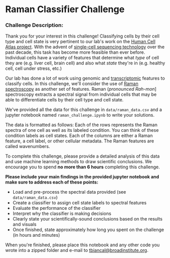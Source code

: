 # Raman Classifier Challenge

### Challenge Description:
Thank you for your interest in this challenge! Classifying cells by their cell type and cell state is very pertinent to our lab's work on the [Human Cell Atlas project](https://www.humancellatlas.org/). With the advent of [single-cell sequencing technology](https://en.wikipedia.org/wiki/Single_cell_sequencing) over the past decade, this task has become more feasible than ever before.  Individual cells have a variety of features that determine what *type* of cell they are (e.g. liver cell, brain cell) and also what *state* they're in (e.g. healthy cell, cell under stress, etc.)

Our lab has done a lot of work using genomic and [transcriptomic](https://en.wikipedia.org/wiki/Transcriptome) features to classify cells. In this challenge, we'll consider the use of [Raman spectroscopy](https://en.wikipedia.org/wiki/Raman_spectroscopy) as another set of features. Raman (*pronounced Rah-mon*] spectroscopy extracts a spectral signal from individual cells that may be able to differentiate cells by their cell type and cell state.

We've provided all the data for this challenge in `data/raman_data.csv` and a jupyter notebook named `raman_challenge.ipynb` to write your solutions.

The data is formatted as follows: Each of the rows represents the Raman spectra of one cell as well as its labeled condition. You can think of these condition labels as cell states. Each of the columns are either a Raman feature, a cell label, or other cellular metadata. The Raman features are called wavenumbers.

To complete this challenge, please provide a detailed analysis of this data and use machine learning methods to draw scientific conclusions.  We encourage you to spend **no more than 6 hours** completing this challenge.

**Please include your main findings in the provided jupyter notebook and make sure to address each of these points:**
- Load and pre-process the spectral data provided (see `data/raman_data.csv`)
- Create a classifier to assign cell state labels to spectral features
- Evaluate the performance of the classifier
- Interpret why the classifier is making decisions
- Clearly state your scientifically-sound conclusions based on the results and visuals
- Once finished, state approximately how long you spent on the challenge (in hours and minutes)


When you're finished, please place this notebook and any other code you wrote into a zipped folder and e-mail to <tbiancal@broadinstitute.org>. 
